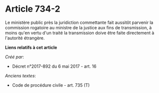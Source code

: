 # Article 734-2

Le ministère public près la juridiction commettante fait aussitôt parvenir la commission rogatoire au ministre de la justice
aux fins de transmission, à moins qu'en vertu d'un traité la transmission doive être faite directement à l'autorité
étrangère.

**Liens relatifs à cet article**

_Créé par_:

  - Décret n°2017-892 du 6 mai 2017 - art. 16

_Anciens textes_:

  - Code de procédure civile - art. 735 (T)
